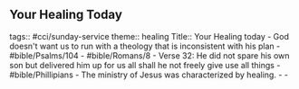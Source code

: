## Your Healing Today
tags:: #cci/sunday-service
theme:: healing
Title:: Your Healing today
	- God doesn't want us to run with a theology that is inconsistent with his plan
	- #bible/Psalms/104
	- #bible/Romans/8
		- Verse 32: He did not spare his own son but delivered him up for us all shall he not freely give use all things
	- #bible/Phillipians
	- The ministry of Jesus was characterized by healing.
		-
	-